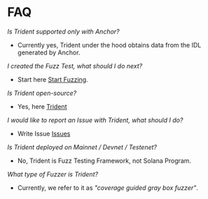 # FAQ

*Is Trident supported only with Anchor?*

- Currently yes, Trident under the hood obtains data from the IDL generated by Anchor.


*I created the Fuzz Test, what should I do next?*

- Start here [Start Fuzzing](../start-fuzzing/start-fuzzing.md).

*Is Trident open-source?*

- Yes, here [Trident](https://github.com/Ackee-Blockchain/trident)

*I would like to report an Issue with Trident, what should I do?*

- Write Issue [Issues](https://github.com/Ackee-Blockchain/trident/issues)

*Is Trident deployed on Mainnet / Devnet / Testenet?*

- No, Trident is Fuzz Testing Framework, not Solana Program.

*What type of Fuzzer is Trident?*

- Currently, we refer to it as *"coverage guided gray box fuzzer"*.

